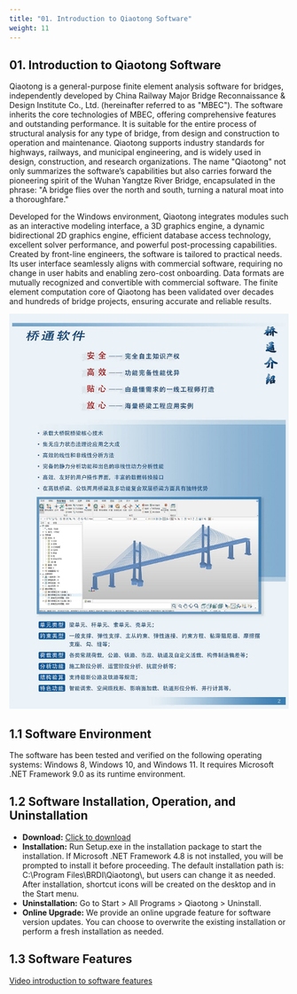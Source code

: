 ```yaml
---
title: "01. Introduction to Qiaotong Software"
weight: 11
---
```


## 01. Introduction to Qiaotong Software

Qiaotong is a general-purpose finite element analysis software for bridges, independently developed by China Railway Major Bridge Reconnaissance & Design Institute Co., Ltd. (hereinafter referred to as "MBEC"). The software inherits the core technologies of MBEC, offering comprehensive features and outstanding performance. It is suitable for the entire process of structural analysis for any type of bridge, from design and construction to operation and maintenance. Qiaotong supports industry standards for highways, railways, and municipal engineering, and is widely used in design, construction, and research organizations. The name "Qiaotong" not only summarizes the software’s capabilities but also carries forward the pioneering spirit of the Wuhan Yangtze River Bridge, encapsulated in the phrase: "A bridge flies over the north and south, turning a natural moat into a thoroughfare."

Developed for the Windows environment, Qiaotong integrates modules such as an interactive modeling interface, a 3D graphics engine, a dynamic bidirectional 2D graphics engine, efficient database access technology, excellent solver performance, and powerful post-processing capabilities. Created by front-line engineers, the software is tailored to practical needs. Its user interface seamlessly aligns with commercial software, requiring no change in user habits and enabling zero-cost onboarding. Data formats are mutually recognized and convertible with commercial software. The finite element computation core of Qiaotong has been validated over decades and hundreds of bridge projects, ensuring accurate and reliable results.

![](image/image_intro.png)

## 1.1 Software Environment

The software has been tested and verified on the following operating systems: Windows 8, Windows 10, and Windows 11. It requires Microsoft .NET Framework 9.0 as its runtime environment.

## 1.2 Software Installation, Operation, and Uninstallation

- **Download:** [Click to download](https://www.brdi.com.cn/list/91.html "https://www.brdi.com.cn/list/91.html")
- **Installation:** Run Setup.exe in the installation package to start the installation. If Microsoft .NET Framework 4.8 is not installed, you will be prompted to install it before proceeding. The default installation path is: C:\\Program Files\\BRDI\\Qiaotong\\, but users can change it as needed. After installation, shortcut icons will be created on the desktop and in the Start menu.
- **Uninstallation:** Go to Start > All Programs > Qiaotong > Uninstall.
- **Online Upgrade:** We provide an online upgrade feature for software version updates. You can choose to overwrite the existing installation or perform a fresh installation as needed.

## 1.3 Software Features

[Video introduction to software features](https://www.bilibili.com/video/BV1ap4y1T7Zz/?share_source=copy_web&vd_source=c556459924185cc3d2902367720ea181)

